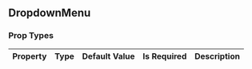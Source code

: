 ## DropdownMenu 



### Prop Types
Property | Type | Default Value | Is Required | Description
:--- | :--- | :--- | :--- | :---